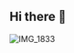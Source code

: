 ## Hi there 👋
![IMG_1833](https://github.com/user-attachments/assets/ff8d1e31-da59-485f-9cc9-bb03c71ecc89)

<!--
**Ryankohlk/Ryankohlk** is a ✨ _special_ ✨ repository because its `README.md` (this file) appears on your GitHub profile.

Here are some ideas to get you started:

- ⚡ Fun fact: Hello World!

-->
